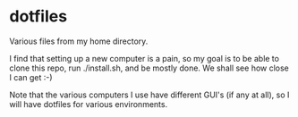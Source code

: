 dotfiles
========

Various files from my home directory.

I find that setting up a new computer is a pain,
so my goal is to be able to clone this repo,
run ./install.sh, and be mostly done.  We shall
see how close I can get :-)

Note that the various computers I use have
different GUI's (if any at all), so I will
have dotfiles for various environments.

